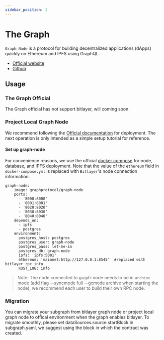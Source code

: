 ```yaml
---
sidebar_position: 2
---
```


# The Graph
`Graph Node` is a protocol for building decentralized applications (dApps) quickly on Ethereum and IPFS using GraphQL.
- [Official website](https://thegraph.com/)
- [Github](https://github.com/graphprotocol/graph-node)
## Usage
### The Graph Official
The Graph official has not support bitlayer, will coming soon.

### Project Local Graph Node
We recommend following the [Official documentation](https://thegraph.com/docs/) for deployment. The next operation is only intended as a simple setup tutorial for reference.
#### Set up graph-node
For convenience reasons, we use the official [docker compose](https://github.com/graphprotocol/graph-node/tree/master/docker) for node, database, and IPFS deployment.
Note that the value of the `ethereum` field in `docker-compose.yml` is replaced with `Bitlayer`'s node connection information.
```
graph-node:
    image: graphprotocol/graph-node
    ports:
      - '8000:8000'
      - '8001:8001'
      - '8020:8020'
      - '8030:8030'
      - '8040:8040'
    depends_on:
      - ipfs
      - postgres
    environment:
      postgres_host: postgres
      postgres_user: graph-node
      postgres_pass: let-me-in
      postgres_db: graph-node
      ipfs: 'ipfs:5001'
      ethereum: 'mainnet:http://127.0.0.1:8545'  #replaced with bitlayer rpc info
      RUST_LOG: info
```
 > Note: The node connected to graph-node needs to be in `archive` mode (add flag --syncmode full --gcmode archive when starting the node), we recommend each user to build their own RPC node.
  
### Migration
You can migrate your subgraph from bitlayer graph node or project local graph node to offical environment when the graph enables bitlayer.
To migrate smoothly, please set dataSources.source.startBlock in subgraph.yaml, we suggest using the block in which the contract was created. 
